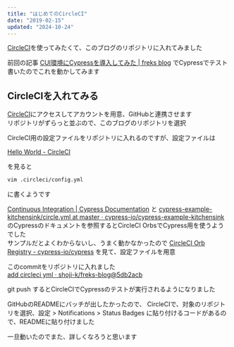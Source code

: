 ```yaml
---
title: "はじめてのCircleCI"
date: "2019-02-15"
updated: "2024-10-24"
---
```


[CircleCI](https://circleci.com/)を使ってみたくて、このブログのリポジトリに入れてみました

前回の記事 [CUI環境にCypressを導入してみた \| freks blog](/cypress/) でCypressでテスト書いたのでこれを動かしてみます  

## CircleCIを入れてみる

[CircleCI](https://circleci.com/)にアクセスしてアカウントを用意、GitHubと連携させます  
リポジトリがずらっと並ぶので、このブログのリポジトリを選択  

CircleCI用の設定ファイルをリポジトリに入れるのですが、設定ファイルは

[Hello World \- CircleCI](https://circleci.com/docs/2.0/hello-world/#section=getting-started)

を見ると

```bash
vim .circleci/config.yml  
```

に書くようです

[Continuous Integration \| Cypress Documentation](https://docs.cypress.io/guides/guides/continuous-integration.html#Examples) と
[cypress\-example\-kitchensink/circle\.yml at master · cypress\-io/cypress\-example\-kitchensink](https://github.com/cypress-io/cypress-example-kitchensink/blob/master/circle.yml)  
のCypressのドキュメントを参照するとCircleCI OrbsでCypress用を使うようでした  
サンプルだとよくわからないし、うまく動かなかったので
[CircleCI Orb Registry \- cypress\-io/cypress](https://circleci.com/orbs/registry/orb/cypress-io/cypress)
を見て、設定ファイルを用意

このcommitをリポジトリに入れました  
[add circleci yml · shoji\-k/freks\-blog@5db2acb](https://github.com/shoji-k/freks-blog/commit/5db2acb0cdcae828a34f036bdf5cbb8655f61504)

git push するとCircleCIでCypressのテストが実行されるようになりました  

GitHubのREADMEにバッチが出したかったので、
CircleCIで、対象のリポジトリを選択、設定 > Notifications > Status Badges に貼り付けるコードがあるので、READMEに貼り付けました

一旦動いたのでまた、詳しくなろうと思います
